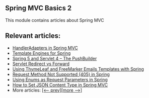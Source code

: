 ## Spring MVC Basics 2

This module contains articles about Spring MVC

## Relevant articles:
- [HandlerAdapters in Spring MVC](https://www.baeldung.com/spring-mvc-handler-adapters)
- [Template Engines for Spring](https://www.baeldung.com/spring-template-engines)
- [Spring 5 and Servlet 4 – The PushBuilder](https://www.baeldung.com/spring-5-push)
- [Servlet Redirect vs Forward](https://www.baeldung.com/servlet-redirect-forward)
- [Using ThymeLeaf and FreeMarker Emails Templates with Spring](https://www.baeldung.com/spring-email-templates)
- [Request Method Not Supported (405) in Spring](https://www.baeldung.com/spring-request-method-not-supported-405)
- [Using Enums as Request Parameters in Spring](https://www.baeldung.com/spring-enum-request-param)
- [How to Set JSON Content Type in Spring MVC](https://www.baeldung.com/spring-mvc-set-json-content-type)
- More articles: [[<-- prev]](../spring-mvc-basics)[[more -->]](../spring-mvc-basics-3)
